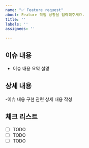 ```yaml
---
name: "✅ Feature request"
about: Feature 작업 상황을 입력해주세요.
title: ''
labels: ''
assignees: ''

---
```


## 이슈 내용
- 이슈 내용 요약 설명

## 상세 내용
-이슈 내용 구현 관련 상세 내용 작성

## 체크 리스트
- [ ] TODO
- [ ] TODO
- [ ] TODO
